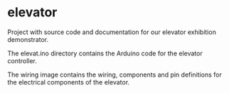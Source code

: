 # elevator
Project with source code and documentation for our elevator exhibition demonstrator.

The elevat.ino directory contains the Arduino code for the elevator controller.

The wiring image contains the wiring, components and pin definitions for the electrical components of the elevator.
